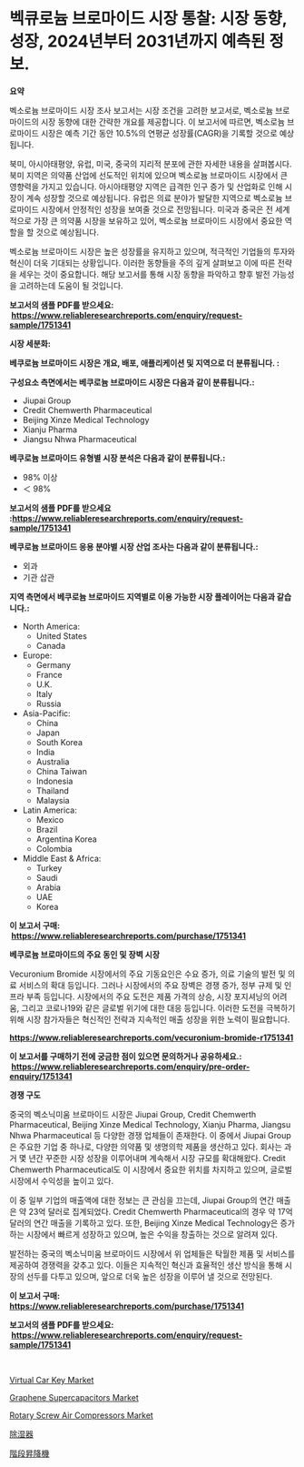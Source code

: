 <p><h1>벡큐로늄 브로마이드 시장 통찰: 시장 동향, 성장, 2024년부터 2031년까지 예측된 정보.</h1></p><p><strong>요약</strong></p>
<p><p>벡소로늄 브로마이드 시장 조사 보고서는 시장 조건을 고려한 보고서로, 벡소로늄 브로마이드의 시장 동향에 대한 간략한 개요를 제공합니다. 이 보고서에 따르면, 벡소로늄 브로마이드 시장은 예측 기간 동안 10.5%의 연평균 성장률(CAGR)을 기록할 것으로 예상됩니다.</p><p>북미, 아시아태평양, 유럽, 미국, 중국의 지리적 분포에 관한 자세한 내용을 살펴봅시다. 북미 지역은 의약품 산업에 선도적인 위치에 있으며 벡소로늄 브로마이드 시장에서 큰 영향력을 가지고 있습니다. 아시아태평양 지역은 급격한 인구 증가 및 산업화로 인해 시장이 계속 성장할 것으로 예상됩니다. 유럽은 의료 분야가 발달한 지역으로 벡소로늄 브로마이드 시장에서 안정적인 성장을 보여줄 것으로 전망됩니다. 미국과 중국은 전 세계적으로 가장 큰 의약품 시장을 보유하고 있어, 벡소로늄 브로마이드 시장에서 중요한 역할을 할 것으로 예상됩니다.</p><p>벡소로늄 브로마이드 시장은 높은 성장률을 유지하고 있으며, 적극적인 기업들의 투자와 혁신이 더욱 기대되는 상황입니다. 이러한 동향들을 주의 깊게 살펴보고 이에 따른 전략을 세우는 것이 중요합니다. 해당 보고서를 통해 시장 동향을 파악하고 향후 발전 가능성을 고려하는데 도움이 될 것입니다.</p></p>
<p><strong>보고서의 샘플 PDF를 받으세요: &nbsp;<a href="https://www.reliableresearchreports.com/enquiry/request-sample/1751341">https://www.reliableresearchreports.com/enquiry/request-sample/1751341</a></strong></p>
<p><strong>시장 세분화:</strong></p>
<p><strong> 베쿠로늄 브로마이드 시장은 개요, 배포, 애플리케이션 및 지역으로 더 분류됩니다. :</strong></p>
<p><strong>구성요소 측면에서는 베쿠로늄 브로마이드 시장은 다음과 같이 분류됩니다.:</strong></p>
<p><ul><li>Jiupai Group</li><li>Credit Chemwerth Pharmaceutical</li><li>Beijing Xinze Medical Technology</li><li>Xianju Pharma</li><li>Jiangsu Nhwa Pharmaceutical</li></ul></p>
<p><strong> 베쿠로늄 브로마이드 유형별 시장 분석은 다음과 같이 분류됩니다.:</strong></p>
<p><ul><li>98% 이상</li><li>＜ 98%</li></ul></p>
<p><strong>보고서의 샘플 PDF를 받으세요 :<a href="https://www.reliableresearchreports.com/enquiry/request-sample/1751341">https://www.reliableresearchreports.com/enquiry/request-sample/1751341</a></strong></p>
<p><strong> 베쿠로늄 브로마이드 응용 분야별 시장 산업 조사는 다음과 같이 분류됩니다.:</strong></p>
<p><ul><li>외과</li><li>기관 삽관</li></ul></p>
<p><strong>지역 측면에서 베쿠로늄 브로마이드 지역별로 이용 가능한 시장 플레이어는 다음과 같습니다.:</strong></p>
<p><ul>
    <li>
        North America:
        <ul>
            <li>United States</li>
            <li>Canada</li>
        </ul>
    </li>
    <li>
        Europe:
        <ul>
            <li>Germany</li>
            <li>France</li>
            <li>U.K.</li>
            <li>Italy</li>
            <li>Russia</li>
        </ul>
    </li>
    <li>
        Asia-Pacific:
        <ul>
            <li>China</li>
            <li>Japan</li>
            <li>South Korea</li>
            <li>India</li>
            <li>Australia</li>
            <li>China Taiwan</li>
            <li>Indonesia</li>
            <li>Thailand</li>
            <li>Malaysia</li>
        </ul>
    </li>
    <li>
        Latin America:
        <ul>
            <li>Mexico</li>
            <li>Brazil</li>
            <li>Argentina Korea</li>
            <li>Colombia</li>
        </ul>
    </li>
    <li>
        Middle East & Africa:
        <ul>
            <li>Turkey</li>
            <li>Saudi</li>
            <li>Arabia</li>
            <li>UAE</li>
            <li>Korea</li>
        </ul>
    </li>
    </ul></p>
<p><strong>이 보고서 구매: &nbsp;<a href="https://www.reliableresearchreports.com/purchase/1751341">https://www.reliableresearchreports.com/purchase/1751341</a></strong></p>
<p><strong>베쿠로늄 브로마이드의 주요 동인 및 장벽 시장</strong></p>
<p><p>Vecuronium Bromide 시장에서의 주요 기동요인은 수요 증가, 의료 기술의 발전 및 의료 서비스의 확대 등입니다. 그러나 시장에서의 주요 장벽은 경쟁 증가, 정부 규제 및 인프라 부족 등입니다. 시장에서의 주요 도전은 제품 가격의 상승, 시장 포지셔닝의 어려움, 그리고 코로나19와 같은 글로벌 위기에 대한 대응 등입니다. 이러한 도전을 극복하기 위해 시장 참가자들은 혁신적인 전략과 지속적인 매출 성장을 위한 노력이 필요합니다.</p></p>
<p><strong><a href="https://www.reliableresearchreports.com/vecuronium-bromide-r1751341">https://www.reliableresearchreports.com/vecuronium-bromide-r1751341</a></strong></p>
<p><strong>이 보고서를 구매하기 전에 궁금한 점이 있으면 문의하거나 공유하세요.: &nbsp;<a href="https://www.reliableresearchreports.com/enquiry/pre-order-enquiry/1751341">https://www.reliableresearchreports.com/enquiry/pre-order-enquiry/1751341</a></strong></p>
<p><strong>경쟁 구도</strong></p>
<p><p>중국의 벡소닉미움 브로마이드 시장은 Jiupai Group, Credit Chemwerth Pharmaceutical, Beijing Xinze Medical Technology, Xianju Pharma, Jiangsu Nhwa Pharmaceutical 등 다양한 경쟁 업체들이 존재한다. 이 중에서 Jiupai Group은 주요한 기업 중 하나로, 다양한 의약품 및 생명의학 제품을 생산하고 있다. 회사는 과거 몇 년간 꾸준한 시장 성장을 이루어내며 계속해서 시장 규모를 확대해왔다. Credit Chemwerth Pharmaceutical도 이 시장에서 중요한 위치를 차지하고 있으며, 글로벌 시장에서 수익성을 높이고 있다.</p><p>이 중 일부 기업의 매출액에 대한 정보는 큰 관심을 끄는데, Jiupai Group의 연간 매출은 약 23억 달러로 집계되었다. Credit Chemwerth Pharmaceutical의 경우 약 17억 달러의 연간 매출을 기록하고 있다. 또한, Beijing Xinze Medical Technology은 증가하는 시장에서 빠르게 성장하고 있으며, 높은 수익을 창출하는 것으로 알려져 있다.</p><p>발전하는 중국의 벡소닉미움 브로마이드 시장에서 위 업체들은 탁월한 제품 및 서비스를 제공하여 경쟁력을 갖추고 있다. 이들은 지속적인 혁신과 효율적인 생산 방식을 통해 시장의 선두를 다투고 있으며, 앞으로 더욱 높은 성장을 이루어 낼 것으로 전망된다.</p></p>
<p><strong>이 보고서 구매: &nbsp; <a href="https://www.reliableresearchreports.com/purchase/1751341">https://www.reliableresearchreports.com/purchase/1751341</a></strong></p>
<p><strong>보고서의 샘플 PDF를 받으세요: &nbsp;<a href="https://www.reliableresearchreports.com/enquiry/request-sample/1751341">https://www.reliableresearchreports.com/enquiry/request-sample/1751341</a></strong><strong></strong></p>
<p>&nbsp;</p>
<p><p><a href="https://github.com/yoshih12/Market-Research-Report-List-2/blob/main/virtual-car-key-market.md">Virtual Car Key Market</a></p><p><a href="https://github.com/jerrycopelandthomaswsqd8q/Market-Research-Report-List-2/blob/main/graphene-supercapacitors-market.md">Graphene Supercapacitors Market</a></p><p><a href="https://view.publitas.com/reportprime-1/rotary-screw-air-compressors-market-trends-and-market-analysis-forecasted-for-period-2024-2031/">Rotary Screw Air Compressors Market</a></p><p><a href="https://github.com/jkjreqjscoxx7/Market-Research-Report-List-1/blob/main/796808825530.md">除湿器</a></p><p><a href="https://github.com/hilmi-2a/Market-Research-Report-List-1/blob/main/276367525531.md">階段昇降機</a></p></p>